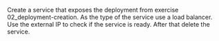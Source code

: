 Create a service that exposes the deployment from exercise 02_deployment-creation. As the type of the service use a load balancer.
Use the external IP to check if the service is ready.
After that delete the service.